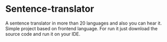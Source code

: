 # Sentence-translator
A sentence translator in more than 20 languages and also you can hear it. 
Simple project based on frontend language.
For run it just download the source code and run it on your IDE.
